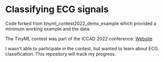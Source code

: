 # Classifying ECG signals
Code forked from tinyml_contest2022_demo_example which provided a minimum working example and the data.

The TinyML contest was part of the ICCAD 2022 conference: [Website](https://tinymlcontest.github.io/TinyML-Design-Contest/)

I wasn't able to participate in the contest, but wanted to learn about ECG classification. This repository will track my progress.

